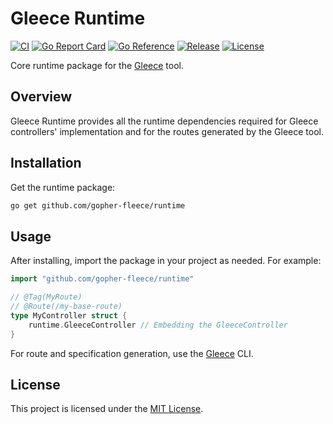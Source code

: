 # Gleece Runtime


[![CI](https://github.com/gopher-fleece/runtime/actions/workflows/ci.yml/badge.svg?branch=main)](https://github.com/gopher-fleece/runtime/actions/workflows/ci.yml)
[![Go Report Card](https://goreportcard.com/badge/github.com/gopher-fleece/runtime)](https://goreportcard.com/report/github.com/gopher-fleece/runtime)
[![Go Reference](https://pkg.go.dev/badge/github.com/gopher-fleece/runtime.svg)](https://pkg.go.dev/github.com/gopher-fleece/runtime)
[![Release](https://img.shields.io/github/v/release/gopher-fleece/runtime)](https://github.com/gopher-fleece/runtime/releases)
[![License](https://img.shields.io/github/license/gopher-fleece/runtime)](LICENSE)


Core runtime package for the [Gleece](https://github.com/gopher-fleece/gleece) tool.

## Overview

Gleece Runtime provides all the runtime dependencies required for Gleece controllers' implementation and for the routes generated by the Gleece tool.

## Installation

Get the runtime package:

```bash
go get github.com/gopher-fleece/runtime
```


## Usage

After installing, import the package in your project as needed. For example:

```go
import "github.com/gopher-fleece/runtime"

// @Tag(MyRoute)
// @Route(/my-base-route)
type MyController struct {
	runtime.GleeceController // Embedding the GleeceController
}

```

For route and specification generation, use the [Gleece](https://github.com/gopher-fleece/gleece) CLI.

## License

This project is licensed under the [MIT License](./LICENSE).